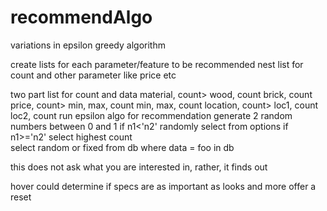# recommendAlgo
variations in epsilon greedy algorithm

create lists for each parameter/feature to be recommended
nest list for count and other parameter like price etc
      
two part list for count and data
material, count>    wood, count
                    brick, count
price, count>       min, max, count
                    min, max, count
location, count>    loc1, count
                    loc2, count
run epsilon algo for recommendation
        generate 2 random numbers between 0 and 1
        if n1<'n2' randomly select from options
        if n1>='n2' select highest count  
select random or fixed from db where data = foo in db

this does not ask what you are interested in, rather, it finds out

hover could determine if specs are as important as looks and more
offer a reset
